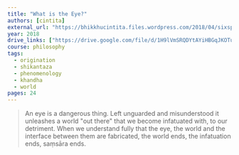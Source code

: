 ```yaml
---
title: "What is the Eye?"
authors: [cintita]
external_url: "https://bhikkhucintita.files.wordpress.com/2018/04/sixspheres.pdf"
year: 2018
drive_links: ["https://drive.google.com/file/d/1H9lVmSRQDYtAYiHBGqJKOTu3zEREeGLg/view?usp=drivesdk"]
course: philosophy
tags:
  - origination
  - shikantaza
  - phenomenology
  - khandha
  - world
pages: 24
---
```


> An eye is a dangerous thing. Left unguarded and misunderstood it unleashes a world "out there" that we become infatuated with, to our detriment. When we understand fully that the eye, the world and the interface between them are fabricated, the world ends, the infatuation ends, saṃsāra ends.
